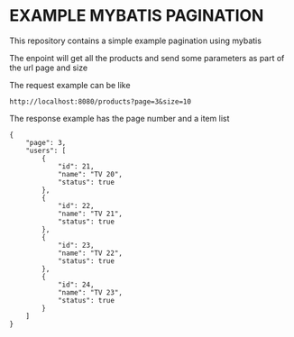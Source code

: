 # EXAMPLE MYBATIS PAGINATION

This repository contains a simple example pagination using mybatis

The enpoint will get all the products and send some parameters as part
of the url page and size 

The request example can be like

```
http://localhost:8080/products?page=3&size=10
```

The response example has the page number and a item list

```
{
	"page": 3,
	"users": [
		{
			"id": 21,
			"name": "TV 20",
			"status": true
		},
		{
			"id": 22,
			"name": "TV 21",
			"status": true
		},
		{
			"id": 23,
			"name": "TV 22",
			"status": true
		},
		{
			"id": 24,
			"name": "TV 23",
			"status": true
		}
	]
}
```

